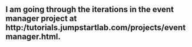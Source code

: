 ## I am going through the iterations in the event manager project at http:/tutorials.jumpstartlab.com/projects/eventmanager.html.
